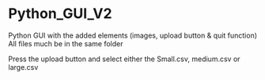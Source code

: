 # Python_GUI_V2
Python GUI with the added elements (images, upload button &amp; quit function)
All files much be in the same folder 


Press the upload button and select either the Small.csv, medium.csv or large.csv


